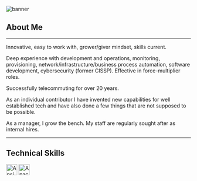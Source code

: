 ![banner](./assets/GitHubBanner.gif)

## About Me

------

Innovative, easy to work with, grower/giver mindset, skills current.

Deep experience with development and operations, monitoring, provisioning, network/infrastructure/business process automation, software development, cybersecurity (former CISSP). Effective in force-multiplier roles.

Successfully telecommuting for over 20 years.

As an individual contributor I have invented new capabilities for well established tech and have also done a few things that are not supposed to be possible.

As a manager, I grow the bench. My staff are regularly sought after as internal hires.

------

## Technical Skills

<img src="https://devicon-website.vercel.app/api/ansible/original.svg" height="30" alt="Ansible"  /> <img src="https://devicon-website.vercel.app/api/apache/original.svg" height="30" alt="Apache"  />

